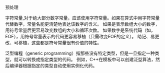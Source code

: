 预处理

字符常量,对于绝大部分数字常量，应该使用字符常量。如果在算式中用字符常量代替数字，常量名能更清楚地表达该数字的含义。
如果是表示数组大小的数字，用符号常量后更容易改变数组的大小和循环次数。
如果数字是系统代码（如，EOF），用符号常量表示的代码更容易移植（只需改变EOF的定义）。
助记、易更改、可移植，这些都是符号常量很有价值的特性。

泛型编程（generic programming）指那些没有特定类型，但是一旦指定一种类型，就可以转换成指定类型的代码。
例如，C++在模板中可以创建泛型算法，然后编译器根据指定的类型自动使用实例化代码。


